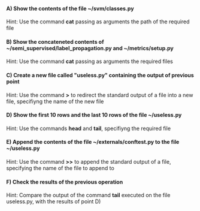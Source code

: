 #### A) Show the contents of the file ~/svm/classes.py

Hint: Use the command **cat** passing as arguments the path of the required file


#### B) Show the concateneted contents of ~/semi_supervised/label_propagation.py and ~/metrics/setup.py

Hint: Use the command **cat** passing as arguments the required files


#### C) Create a new file called "useless.py" containing the output of previous point

Hint: Use the command **>** to redirect the standard output of a file into a new file, specifiyng the name of the new file

#### D) Show the first 10 rows and the last 10 rows of the file ~/useless.py

Hint: Use the commands **head** and **tail**, specifiyng the required file

#### E) Append the contents of the file ~/externals/conftest.py to the file ~/useless.py

Hint: Use the command **>>** to append the standard output of a file, specifying the name of the file to append to

#### F) Check the results of the previous operation

Hint: Compare the output of the command **tail** executed on the file useless.py, with the results of point D)
